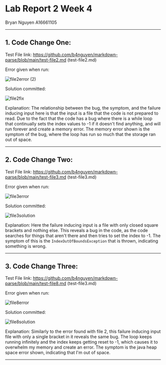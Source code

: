 # Lab Report 2 Week 4

Bryan Nguyen A16661105

---

## 1. Code Change One: 

Test File link: https://github.com/b4nguyen/markdown-parse/blob/main/test-file2.md (test-file2.md)

Error given when run:

![file2error (2)](https://user-images.githubusercontent.com/97714611/151540233-91d4fbdf-de44-4706-b4ce-b9d90f6b6099.png)

Solution committed:

![file2fix](https://user-images.githubusercontent.com/97714611/151540017-f029f4f5-e833-409f-a083-6edbf730c1ae.png)

Explanation: 
The relationship between the bug, the symptom, and the failure inducing input here is that the input is a file that the code is not prepared to read. 
Due to the fact that the code has a bug where there is a while loop that continually sets the index values to -1 if it doesn't find anything, and will run forever and create a memory error. The memory error shown is the symptom of the bug, where the loop has run so much that the storage ran out of space.

---

## 2. Code Change Two: 

Test File link: https://github.com/b4nguyen/markdown-parse/blob/main/test-file3.md (test-file3.md)

Error given when run:

![file3error](https://user-images.githubusercontent.com/97714611/151541046-0dc8ed6d-8a85-44c1-8cf1-a356405dbadb.png)

Solution committed:

![file3solution](https://user-images.githubusercontent.com/97714611/151541093-d0b6e99d-4c17-422b-874d-d8d7afd5b713.png)

Explanation:
Here the failure inducing input is a file with only closed square brackets and nothing else. This reveals a bug in the code, as the code searches for things that aren't there and then tries to set the index to -1. The symptom of this is the ```IndexOutOfBoundsException``` that is thrown, indicating something is wrong.

---

## 3. Code Change Three: 

Test File link: https://github.com/b4nguyen/markdown-parse/blob/main/test-file8.md (test-file3.md)

Error given when run:

![file8error](https://user-images.githubusercontent.com/97714611/151541965-b87b0a37-6513-4223-ba35-3f653541dd4a.png)

Solution committed: 

![file8solution](https://user-images.githubusercontent.com/97714611/151542015-ca59fc6e-b37c-4a40-8e1c-1293800126a9.png)

Explanation: Similarly to the error found with file 2, this failure inducing input file with only a single bracket in it reveals the same bug. The loop keeps running infinitely and the index keeps getting reset to -1, which causes it to overwhelm my memory and create an error. The symptom is the java heap space error shown, indicating that I'm out of space.

---

